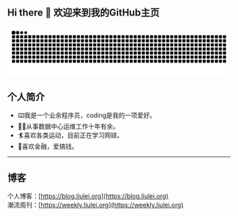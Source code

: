 ## Hi there 👋 欢迎来到我的GitHub主页

![](https://raw.githubusercontent.com/liulei53/liulei53/refs/heads/output/github-contribution-grid-snake.svg)

## 个人简介
- ⌨️我是一个业余程序员，coding是我的一项爱好。
- 🧑‍🏫从事数据中心运维工作十年有余。
- 🏄喜欢各类运动，目前正在学习网球。
- 🏦喜欢金融，爱搞钱。
---
## 博客
个人博客：[https://blog.liulei.org](https://blog.liulei.org)  
潮流周刊：[https://weekly.liulei.org](https://weekly.liulei.org)

